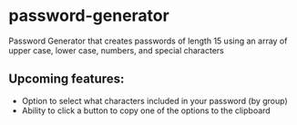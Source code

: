 <h1>password-generator</h1>
<p>Password Generator that creates passwords of length 15 using an array of upper case, lower case, numbers, and special characters</p>

<h2>Upcoming features:</h2>
<ul>
  <li>Option to  select what characters included in your password (by group)</li>
  <li>Ability to click a button to copy one of the options to the clipboard</li>
</ul>

